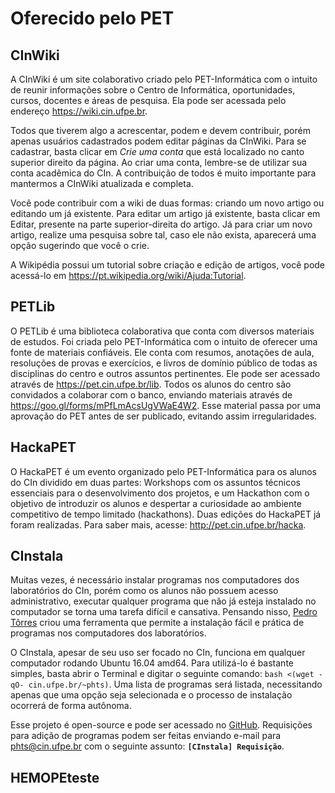 # Oferecido pelo PET

## CInWiki

A CInWiki é um site colaborativo criado pelo PET-Informática com o intuito de reunir informações sobre o Centro de Informática, oportunidades, cursos, docentes e áreas de pesquisa. Ela pode ser acessada pelo endereço https://wiki.cin.ufpe.br.

Todos que tiverem algo a acrescentar, podem e devem contribuir, porém apenas usuários cadastrados podem editar páginas da CInWiki. Para se cadastrar, basta clicar em _Crie uma conta_ que está localizado no canto superior direito da página. Ao criar uma conta, lembre-se de utilizar sua conta acadêmica do CIn. A contribuição de todos é muito importante para mantermos a CInWiki atualizada e completa.

Você pode contribuir com a wiki de duas formas: criando um novo artigo ou editando um já existente. Para editar um artigo já existente, basta clicar em Editar, presente na parte superior-direita do artigo. Já para criar um novo artigo, realize uma pesquisa sobre tal, caso ele não exista, aparecerá uma opção sugerindo que você o crie.

A Wikipédia possui um tutorial sobre criação e edição de artigos, você pode acessá-lo em https://pt.wikipedia.org/wiki/Ajuda:Tutorial.


## PETLib

O PETLib é uma biblioteca colaborativa que conta com diversos materiais de estudos. Foi criada pelo PET-Informática com o intuito de oferecer uma fonte de materiais confiáveis. Ele conta com resumos, anotações de aula, resoluções de provas e exercícios, e livros de domínio público de todas as disciplinas do centro e outros assuntos pertinentes. Ele pode ser acessado através de https://pet.cin.ufpe.br/lib. Todos os alunos do centro são convidados a colaborar com o banco, enviando materiais através de https://goo.gl/forms/mPfLmAcsUgVWaE4W2. Esse material passa por uma aprovação do PET antes de ser publicado, evitando assim irregularidades.


## HackaPET

O HackaPET é um evento organizado pelo PET-Informática para os alunos do CIn dividido em duas partes: Workshops com os assuntos técnicos essenciais para o desenvolvimento dos projetos, e um Hackathon com o objetivo de introduzir os alunos e despertar a curiosidade ao ambiente competitivo de tempo limitado (hackathons). Duas edições do HackaPET já foram realizadas. Para saber mais, acesse: http://pet.cin.ufpe.br/hacka.


## CInstala

Muitas vezes, é necessário instalar programas nos computadores dos laboratórios do CIn, porém como os alunos não possuem acesso administrativo, executar qualquer programa que não já esteja instalado no computador se torna uma tarefa difícil e cansativa. Pensando nisso, [Pedro Tôrres](https://cin.ufpe.br/~phts) criou uma ferramenta que permite a instalação fácil e prática de programas nos computadores dos laboratórios.

O CInstala, apesar de seu uso ser focado no CIn, funciona em qualquer computador rodando Ubuntu 16.04 amd64. Para utilizá-lo é bastante simples, basta abrir o Terminal e digitar o seguinte comando: `bash <(wget -qO- cin.ufpe.br/~phts)`. Uma lista de programas será listada, necessitando apenas que uma opção seja selecionada e o processo de instalação ocorrerá de forma autônoma.

Esse projeto é open-source e pode ser acessado no [GitHub](https://gist.github.com/t0rr3sp3dr0/af2e4eafd721d365c7bb6db09919eff9). Requisições para adição de programas podem ser feitas enviando e-mail para phts@cin.ufpe.br com o seguinte assunto: **`[CInstala] Requisição`**.

## HEMOPEteste

